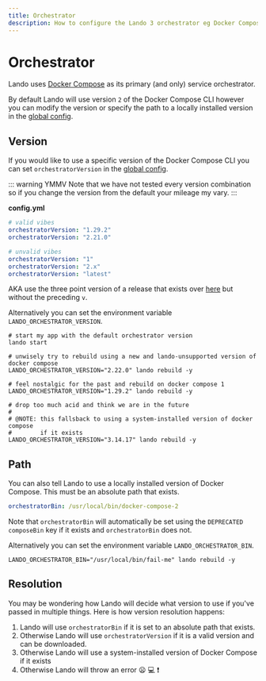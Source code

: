 ```yaml
---
title: Orchestrator
description: How to configure the Lando 3 orchestrator eg Docker Compose
---
```


# Orchestrator

Lando uses [Docker Compose](https://docs.docker.com/compose/) as its primary (and only) service orchestrator.

By default Lando will use version `2` of the Docker Compose CLI however you can modify the version or specify the path to a locally installed version in the [global config](global.md).

## Version

If you would like to use a specific version of the Docker Compose CLI you can set `orchestratorVersion` in the [global config](global.md).

::: warning YMMV
Note that we have not tested every version combination so if you change the version from the default your mileage my vary.
:::


**config.yml**

```yaml
# valid vibes
orchestratorVersion: "1.29.2"
orchestratorVersion: "2.21.0"

# unvalid vibes
orchestratorVersion: "1"
orchestratorVersion: "2.x"
orchestratorVersion: "latest"
```

AKA use the three point version of a release that exists over [here](https://github.com/docker/compose/releases) but without the preceding `v`.

Alternatively you can set the environment variable `LANDO_ORCHESTRATOR_VERSION`.

```bash:no-line-numbers
# start my app with the default orchestrator version
lando start

# unwisely try to rebuild using a new and lando-unsupported version of docker compose
LANDO_ORCHESTRATOR_VERSION="2.22.0" lando rebuild -y

# feel nostalgic for the past and rebuild on docker compose 1
LANDO_ORCHESTRATOR_VERSION="1.29.2" lando rebuild -y

# drop too much acid and think we are in the future
#
# @NOTE: this fallsback to using a system-installed version of docker compose
#        if it exists
LANDO_ORCHESTRATOR_VERSION="3.14.17" lando rebuild -y
```

## Path

You can also tell Lando to use a locally installed version of Docker Compose. This must be an absolute path that exists.

```yaml
orchestratorBin: /usr/local/bin/docker-compose-2
```

Note that `orchestratorBin` will automatically be set using the `DEPRECATED` `composeBin` key if it exists and `orchestratorBin` does not.

Alternatively you can set the environment variable `LANDO_ORCHESTRATOR_BIN`.

```bash:no-line-numbers
LANDO_ORCHESTRATOR_BIN="/usr/local/bin/fail-me" lando rebuild -y
```

## Resolution

You may be wondering how Lando will decide what version to use if you've passed in multiple things. Here is how version resolution happens:

1. Lando will use `orchestratorBin` if it is set to an absolute path that exists.
2. Otherwise Lando will use `orchestratorVersion` if it is a valid version and can be downloaded.
3. Otherwise Lando will use a system-installed version of Docker Compose if it exists
4. Otherwise Lando will throw an error :frowning: :computer: :exclamation:
